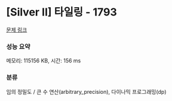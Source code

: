 # [Silver II] 타일링 - 1793 

[문제 링크](https://www.acmicpc.net/problem/1793) 

### 성능 요약

메모리: 115156 KB, 시간: 156 ms

### 분류

임의 정밀도 / 큰 수 연산(arbitrary_precision), 다이나믹 프로그래밍(dp)

